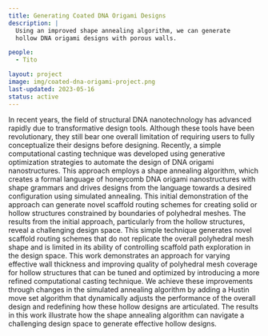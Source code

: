 ```yaml
---
title: Generating Coated DNA Origami Designs
description: |
  Using an improved shape annealing algorithm, we can generate
  hollow DNA origami designs with porous walls.

people:
  - Tito

layout: project
image: img/coated-dna-origami-project.png
last-updated: 2023-05-16
status: active
---
```



In recent years, the field of structural DNA nanotechnology has advanced rapidly due to transformative design tools. Although these tools have been revolutionary, they still bear one overall limitation of requiring users to fully conceptualize their designs before designing. Recently, a simple computational casting technique was developed using generative optimization strategies to automate the design of DNA origami nanostructures. This approach employs a shape annealing algorithm, which creates a formal language of honeycomb DNA origami nanostructures with shape grammars and drives designs from the language towards a desired configuration using simulated annealing. This initial demonstration of the approach can generate novel scaffold routing schemes for creating solid or hollow structures constrained by boundaries of polyhedral meshes. The results from the initial approach, particularly from the hollow structures, reveal a challenging design space. This simple technique generates novel scaffold routing schemes that do not replicate the overall polyhedral mesh shape and is limited in its ability of controlling scaffold path exploration in the design space. This work demonstrates an approach for varying effective wall thickness and improving quality of polyhedral mesh coverage for hollow structures that can be tuned and optimized by introducing a more refined computational casting technique. We achieve these improvements through changes in the simulated annealing algorithm by adding a Hustin move set algorithm that dynamically adjusts the performance of the overall design and redefining how these hollow designs are articulated. The results in this work illustrate how the shape annealing algorithm can navigate a challenging design space to generate effective hollow designs.